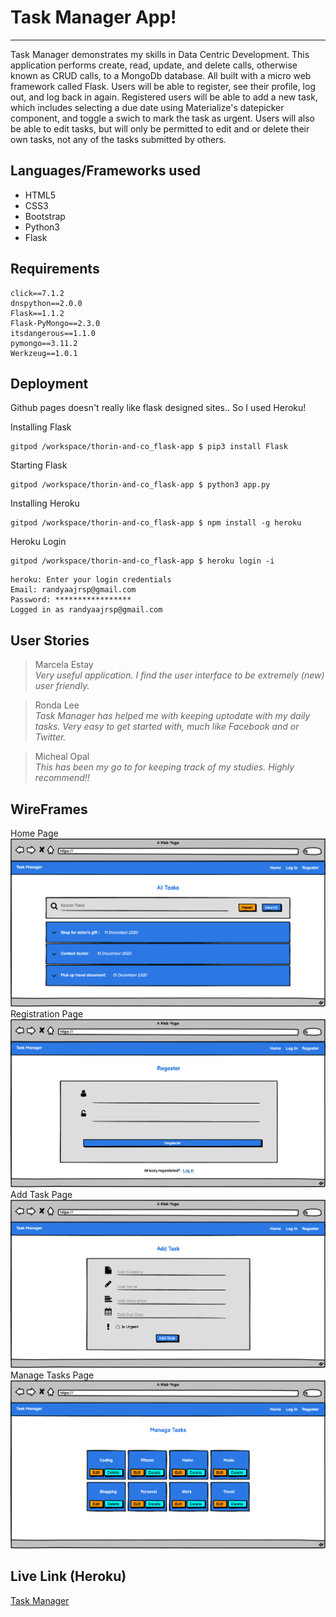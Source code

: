 # Task Manager App!
------
Task Manager demonstrates my skills in Data Centric Development. This application performs create, read, update, and delete calls, otherwise known as CRUD calls, to a MongoDb database.
All built with a micro web framework called Flask. Users will be able to register, see their profile, log out, and log back in again. Registered users will be able to add a new task, 
which includes selecting a due date using Materialize's datepicker component, and toggle a swich to mark the task as urgent. Users will also be able to edit tasks, but will only be permitted 
to edit and or delete their own tasks, not any of the tasks submitted by others.


## Languages/Frameworks used
- HTML5
- CSS3
- Bootstrap
- Python3
- Flask

## Requirements
```
click==7.1.2
dnspython==2.0.0
Flask==1.1.2
Flask-PyMongo==2.3.0
itsdangerous==1.1.0
pymongo==3.11.2
Werkzeug==1.0.1
```

## Deployment
Github pages doesn't really like flask designed sites.. So I used Heroku!

Installing Flask
```
gitpod /workspace/thorin-and-co_flask-app $ pip3 install Flask
```
Starting Flask
```
gitpod /workspace/thorin-and-co_flask-app $ python3 app.py
```
Installing Heroku
```
gitpod /workspace/thorin-and-co_flask-app $ npm install -g heroku
```
Heroku Login
```
gitpod /workspace/thorin-and-co_flask-app $ heroku login -i
```
```
heroku: Enter your login credentials
Email: randyaajrsp@gmail.com
Password: *****************
Logged in as randyaajrsp@gmail.com
```

## User Stories
> Marcela Estay<br>
> *Very useful application. I find the user interface to be extremely (new) user friendly.*

> Ronda Lee<br>
> *Task Manager has helped me with keeping uptodate with my daily tasks. Very easy to get started with, much like Facebook and or Twitter.* 

> Micheal Opal<br>
> *This has been my go to for keeping track of my studies. Highly recommend!!* 


## WireFrames
Home Page <br>
![Home Page](static/img/1.png) <br>
Registration Page <br>
![alt text](static/img/2.png) <br>
Add Task Page <br>
![alt text](static/img/3.png) <br>
Manage Tasks Page <br>
![alt text](static/img/4.png) <br>

## Live Link (Heroku)
[Task Manager](https://task-manager-randy.herokuapp.com/get_tasks)
